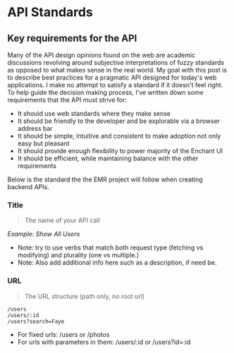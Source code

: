 # API Standards

## Key requirements for the API

Many of the API design opinions found on the web are academic discussions revolving around subjective interpretations of fuzzy standards as opposed to what makes sense in the real world. My goal with this post is to describe best practices for a pragmatic API designed for today's web applications. I make no attempt to satisfy a standard if it doesn't feel right. To help guide the decision making process, I've written down some requirements that the API must strive for:

- It should use web standards where they make sense
- It should be friendly to the developer and be explorable via a browser address bar
- It should be simple, intuitive and consistent to make adoption not only easy but pleasant
- It should provide enough flexibility to power majority of the Enchant UI
- It should be efficient, while maintaining balance with the other requirements

Below is the standard the the EMR project will follow when creating backend APIs.

### Title

> The name of your API call

_Example: Show All Users_

- Note: try to use verbs that match both request type (fetching vs modifying) and plurality (one vs multiple.) 
- Note: Also add additional info here such as a description, if need be.

### URL

> The URL structure (path only, no root url)

```
/users
/users/:id
/users?search=Faye
```
- For fixed urls: /users or /photos
- For urls with parameters in them: /users/:id or /users?id=:id
